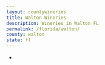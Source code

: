 ```yaml
---
layout: countywineries
title: Walton Wineries
description: Wineries in Walton FL
permalink: /florida/walton/
county: walton
state: fl
---
```

-
